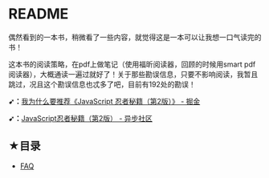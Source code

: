 # README

偶然看到的一本书，稍微看了一些内容，就觉得这是一本可以让我想一口气读完的书！

这本书的阅读策略，在pdf上做笔记（使用福昕阅读器，回顾的时候用smart pdf阅读器），大概通读一遍过就好了！关于那些勘误信息，只要不影响阅读，我暂且跳过，况且这个勘误信息也忒多了吧，目前有192处的勘误！

**➹：**[我为什么要推荐《JavaScript 忍者秘籍（第2版）》 - 掘金](https://juejin.im/post/5ac9a1aff265da238f12d01f)

**➹：**[JavaScript忍者秘籍（第2版） - 异步社区](https://www.epubit.com/book/detail/10511)

## ★目录

- [FAQ](./FAQ.md)

